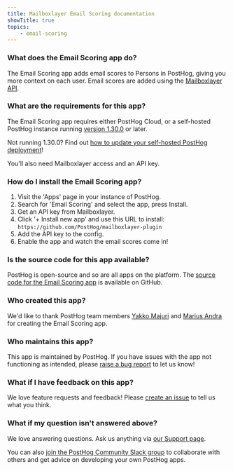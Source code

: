 ```yaml
---
title: Mailboxlayer Email Scoring documentation
showTitle: true
topics:
    - email-scoring
---
```


### What does the Email Scoring app do?

The Email Scoring app adds email scores to Persons in PostHog, giving you more context on each user. Email scores are added using the [Mailboxlayer API](https://mailboxlayer.com/). 

### What are the requirements for this app?

The Email Scoring app requires either PostHog Cloud, or a self-hosted PostHog instance running [version 1.30.0](https://posthog.com/blog/the-posthog-array-1-30-0) or later. 

Not running 1.30.0? Find out [how to update your self-hosted PostHog deployment](https://posthog.com/docs/self-host/configure/upgrading-posthog)!

You'll also need Mailboxlayer access and an API key. 

### How do I install the Email Scoring app?

1. Visit the 'Apps' page in your instance of PostHog.
2. Search for 'Email Scoring' and select the app, press Install.
3. Get an API key from Mailboxlayer.
4. Click '+ Install new app' and use this URL to install: `https://github.com/PostHog/mailboxlayer-plugin`
5. Add the API key to the config.
6. Enable the app and watch the email scores come in!

### Is the source code for this app available?

PostHog is open-source and so are all apps on the platform. The [source code for the Email Scoring app](https://github.com/PostHog/mailboxlayer-plugin) is available on GitHub. 

### Who created this app?

We'd like to thank PostHog team members [Yakko Majuri](https://github.com/yakkomajuri) and [Marius Andra](https://github.com/mariusandra) for creating the Email Scoring app. 

### Who maintains this app?

This app is maintained by PostHog. If you have issues with the app not functioning as intended, please [raise a bug report](https://github.com/PostHog/posthog/issues/new?assignees=&labels=bug&template=bug_report.md) to let us know!

### What if I have feedback on this app?

We love feature requests and feedback! Please [create an issue](https://github.com/PostHog/posthog/issues/new?assignees=&labels=enhancement%2C+feature&template=feature_request.md) to tell us what you think. 

### What if my question isn't answered above?

We love answering questions. Ask us anything via [our Support page](/questions).

You can also [join the PostHog Community Slack group](/slack) to collaborate with others and get advice on developing your own PostHog apps.